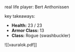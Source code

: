 real life player: Bert Anthonissen

key takeaways:
- **Health:** 23 / 23
- **Armor Class:** 13
- **Class:** Rogue (swashbuckler)
 
![[vauralok.pdf]]